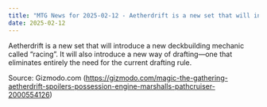 ```yaml
---
title: "MTG News for 2025-02-12 - Aetherdrift is a new set that will introduce a new..."
date: 2025-02-12
---
```


Aetherdrift is a new set that will introduce a new deckbuilding mechanic called “racing”. It will also introduce a new way of drafting—one that eliminates entirely the need for the current drafting rule.

Source: Gizmodo.com (https://gizmodo.com/magic-the-gathering-aetherdrift-spoilers-possession-engine-marshalls-pathcruiser-2000554126)
